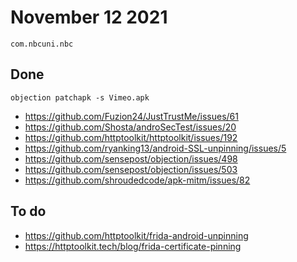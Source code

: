 # November 12 2021

~~~
com.nbcuni.nbc
~~~

## Done

~~~
objection patchapk -s Vimeo.apk
~~~

- https://github.com/Fuzion24/JustTrustMe/issues/61
- https://github.com/Shosta/androSecTest/issues/20
- https://github.com/httptoolkit/httptoolkit/issues/192
- https://github.com/ryanking13/android-SSL-unpinning/issues/5
- https://github.com/sensepost/objection/issues/498
- https://github.com/sensepost/objection/issues/503
- https://github.com/shroudedcode/apk-mitm/issues/82

## To do

- https://github.com/httptoolkit/frida-android-unpinning
- https://httptoolkit.tech/blog/frida-certificate-pinning
